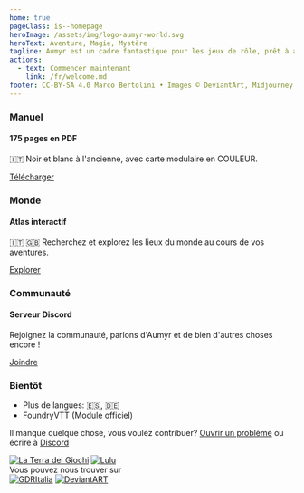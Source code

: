 ```yaml
---
home: true
pageClass: is--homepage
heroImage: /assets/img/logo-aumyr-world.svg
heroText: Aventure, Magie, Mystère
tagline: Aumyr est un cadre fantastique pour les jeux de rôle, prêt à accueillir vos aventures.
actions:
  - text: Commencer maintenant
    link: /fr/welcome.md
footer: CC-BY-SA 4.0 Marco Bertolini • Images © DeviantArt, Midjourney
---
```


<div class="home-features">
  <div class="card">
    <div class="card-body">
      <h3>Manuel</h3>
      <h4>175 pages en PDF</h4>
      <p>
      🇮🇹 Noir et blanc à l'ancienne, avec carte modulaire en COULEUR.
      </p>
      <a class="btn" href="/assets/contents/aumyr.pdf" target="_blank" rel="noopener">Télécharger</a>
    </div>
  </div>
  <div class="card">
    <div class="card-body">
      <h3>Monde</h3>
      <h4>Atlas interactif</h4>
      <p>
      🇮🇹 🇬🇧 Recherchez et explorez les lieux du monde au cours de vos aventures.
      </p>
      <a class="btn" href="https://atlas.aumyr.world/en/aumyr.html" target="_blank">Explorer</a>
    </div>
  </div>
  <div class="card">
    <div class="card-body">
      <h3>Communauté</h3>
      <h4>Serveur Discord</h4>
      <p>
      Rejoignez la communauté, parlons d'Aumyr et de bien d'autres choses encore !
      </p>
      <a class="btn" href="https://discord.gg/HP9bA4Z" target="_blank" rel="noopener">Joindre</a>
    </div>
  </div>
  <div class="card is-comingsoon">
    <div class="card-body">
      <h3>Bientôt</h3>
      <ul style="margin-bottom:0 ;">
        <li>Plus de langues: 🇪🇸, 🇩🇪</li>
        <li>FoundryVTT (Module officiel)</li>
      </ul>
    </div>
  </div>
</div>

<div class="home-footer-text-bottom">
  <p>Il manque quelque chose, vous voulez contribuer? <a href="https://github.com/bertolinimarco/aumyr-rpg-setting/issues" target="_blank">Ouvrir un problème</a> ou écrire à <a href="https://discord.gg/HP9bA4Z">Discord</a></p>
</div>

<div class="home-feat-logos">
  <!-- <a href="https://www.drivethrurpg.com/product/465964/Aumyr" target="_blank"><img src="/assets/img/logo-dtr.png" alt="DriveThruRPG.com"></a> -->
  <a href="https://www.terradeigiochi.it/brand/346-marco-bertolini" target="_blank"><img src="/assets/img/logo-tdg.png" alt="La Terra dei Giochi"></a>
  <a href="https://www.lulu.com/it/shop/marco-bertolini/aumyr-ambientazione-fantasy-per-giochi-di-ruolo/ebook/product-21447745.html?q=&page=1&pageSize=4" target="_blank"><img src="/assets/img/logo-lulu.png" alt="Lulu"></a>
</div>

<div class="home-feat-logos is-small">
  <div class="title">Vous pouvez nous trouver sur</div>
  <a href="https://www.gdrzine.com/2014/03/27/il-free-to-play-della-settimana-aumyr/" target="_blank"><img src="/assets/img/logo-gdritalia.png" alt="GDRItalia"></a>
  <a href="https://www.deviantart.com/aumyr-it" target="_blank"><img src="/assets/img/logo-deviantart.png" alt="DeviantART"></a> 
</div>
